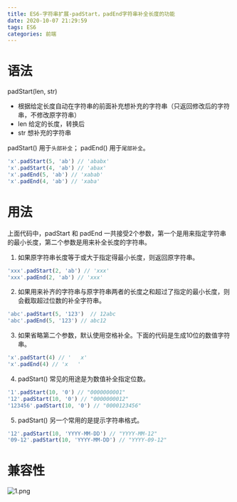 ```yaml
---
title: ES6-字符串扩展-padStart，padEnd字符串补全长度的功能
date: 2020-10-07 21:29:59
tags: ES6
categories: 前端
---
```



# 语法
padStart(len, str)
- 根据给定长度自动在字符串的前面补充想补充的字符串（只返回修改后的字符串，不修改原字符串）
- len 给定的长度，转换后
- str 想补充的字符串

padStart() 用于`头部补全`；
padEnd() 用于`尾部补全`。
```js
'x'.padStart(5, 'ab') // 'ababx'
'x'.padStart(4, 'ab') // 'abax'
'x'.padEnd(5, 'ab') // 'xabab'
'x'.padEnd(4, 'ab') // 'xaba'
```
# 用法
<!-- more -->
上面代码中，padStart 和 padEnd 一共接受2个参数，第一个是用来指定字符串的最小长度，第二个参数是用来补全长度的字符串。

1. 如果原字符串长度等于或大于指定得最小长度，则返回原字符串。
```js
'xxx'.padStart(2, 'ab') // 'xxx'
'xxx'.padEnd(2, 'ab') // 'xxx'
```
2. 如果用来补齐的字符串与原字符串两者的长度之和超过了指定的最小长度，则会截取超过位数的补全字符串。
```js
'abc'.padStart(5, '123')  // 12abc
'abc'.padEnd(5, '123') // abc12
```
3. 如果省略第二个参数，默认使用空格补全。下面的代码是生成10位的数值字符串。
```js
'x'.padStart(4) // '   x'
'x'.padEnd(4) // 'x   '
```

4. padStart() 常见的用途是为数值补全指定位数。
```js
'1'.padStart(10, '0') // "0000000001"
'12'.padStart(10, '0') // "0000000012"
'123456'.padStart(10, '0') // "0000123456"
```
5. padStart() 另一个常用的是提示字符串格式。
```js
'12'.padStart(10, 'YYYY-MM-DD') // "YYYY-MM-12"
'09-12'.padStart(10, 'YYYY-MM-DD') // "YYYY-09-12"
```
# 兼容性

![1.png](/ES6-字符串扩展-padStart，padEnd字符串补全长度的功能/1.png)